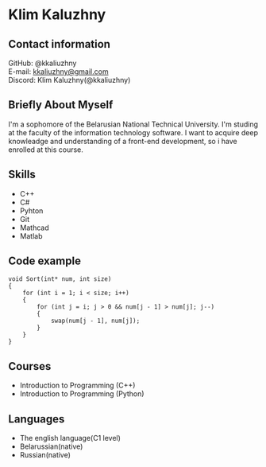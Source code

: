 Klim Kaluzhny
================

Contact information
---------------
GitHub: @kkaliuzhny  
E-mail: kkaliuzhny@gmail.com  
Discord: Klim Kaluzhny(@kkaliuzhny)

Briefly About Myself
----
I'm a sophomore of the Belarusian National Technical University. I'm studing at the faculty of the information technology software. I want to acquire deep knowleadge and understanding of a front-end development, so i have enrolled at this course.

Skills
-----
* C++
* C#
* Pyhton
* Git
* Mathcad
* Matlab

Code example
------
```
void Sort(int* num, int size)
{
	for (int i = 1; i < size; i++)
	{
		for (int j = i; j > 0 && num[j - 1] > num[j]; j--)
		{
			swap(num[j - 1], num[j]);
		}
	}
}
```

Courses
----
* Introduction to Programming (C++)
* Introduction to Programming (Python)

Languages
----
* The english language(C1 level)
* Belarussian(native)
* Russian(native)
